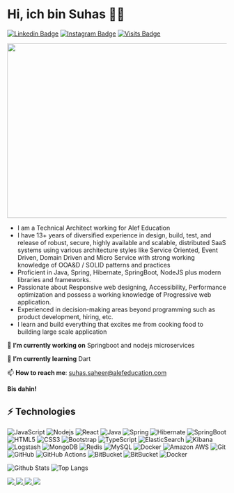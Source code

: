 # Hi, ich bin Suhas 👨‍💻

[![Linkedin Badge](https://img.shields.io/badge/-suhas-blue?style=flat-square&logo=Linkedin&logoColor=white&link=https://www.linkedin.com/in/suhas-saheer-bb570215/)](https://www.linkedin.com/in/suhas-saheer-bb570215/)
[![Instagram Badge](https://img.shields.io/badge/-suhaz247-purple?style=flat-square&logo=instagram&logoColor=white&link=https://instagram.com/suhaz247/)](https://instagram.com/suhaz247)
[![Visits Badge](https://badges.pufler.dev/visits/suhaz786/suhaz786)](https://badges.pufler.dev)

<img src = "https://media.giphy.com/media/ZBzF8zENabvDV1iCuJ/giphy.gif" width="800" height="400">

* I am a Technical Architect working for Alef Education
* I have  13+ years of diversified experience in design, build, test, and release of robust, secure, highly available and scalable, distributed SaaS systems using various architecture styles like Service Oriented, Event Driven, Domain Driven and Micro Service with strong working knowledge of OOA&D / SOLID patterns and practices
* Proficient in Java, Spring, Hibernate, SpringBoot, NodeJS plus modern libraries and frameworks.
* Passionate about Responsive web designing, Accessibility, Performance optimization and possess a working knowledge of Progressive web application.
* Experienced in decision-making areas beyond programming such as product development, hiring, etc.
* I learn and build everything that excites me from cooking food to building large scale application

🔭 **I’m currently working on**  Springboot and nodejs microservices

🌱 **I’m currently learning** Dart 

📫 **How to reach me**: suhas.saheer@alefeducation.com

<b>Bis dahin!</b>

## ⚡ Technologies

![JavaScript](https://img.shields.io/badge/-JavaScript-black?style=flat-square&logo=javascript)
![Nodejs](https://img.shields.io/badge/-Nodejs-43853d?style=flat-square&logo=Node.js&logoColor=white)
![React](https://img.shields.io/badge/-React-45b8d8?style=flat-square&logo=react&logoColor=white)
![Java](https://img.shields.io/badge/-java-E34A86?style=flat-square&logo=java)
![Spring](https://img.shields.io/badge/-Spring-green?style=flat-square&logo=spring)
![Hibernate](https://img.shields.io/badge/-Hibernate-black?style=flat-square&logo=hibernate)
![SpringBoot](https://img.shields.io/badge/-SpringBoot-green?style=flat-square&logo=SpringBoot)
![HTML5](https://img.shields.io/badge/-HTML5-E34F26?style=flat-square&logo=html5&logoColor=white)
![CSS3](https://img.shields.io/badge/-CSS3-1572B6?style=flat-square&logo=css3)
![Bootstrap](https://img.shields.io/badge/-Bootstrap-563D7C?style=flat-square&logo=bootstrap)
![TypeScript](https://img.shields.io/badge/-TypeScript-007ACC?style=flat-square&logo=typescript)
![ElasticSearch](https://img.shields.io/badge/-ElasticSearch-005571?style=flat-square&logo=elasticsearch)
![Kibana](https://img.shields.io/badge/-Kibana-005571?style=flat-square&logo=kibana)
![Logstash](https://img.shields.io/badge/-Logstash-005571?style=flat-square&logo=logstash)
![MongoDB](https://img.shields.io/badge/-MongoDB-13aa52?style=flat-square&logo=mongodb&logoColor=white)
![Redis](https://img.shields.io/badge/-Redis-black?style=flat-square&logo=Redis)
![MySQL](https://img.shields.io/badge/-MySQL-black?style=flat-square&logo=mysql)
![Docker](https://img.shields.io/badge/-Docker-black?style=flat-square&logo=docker)
![Amazon AWS](https://img.shields.io/badge/Amazon%20AWS-232F3E?style=flat-square&logo=amazon-aws)
![Git](https://img.shields.io/badge/-Git-black?style=flat-square&logo=git)
![GitHub](https://img.shields.io/badge/-GitHub-181717?style=flat-square&logo=github)
![GitHub Actions](https://img.shields.io/badge/-Github_Actions-2088FF?style=flat-square&logo=github-actions&logoColor=white)
![BitBucket](https://img.shields.io/badge/-BitBucket-darkblue?style=flat-square&logo=bitbucket)
![BitBucket](https://img.shields.io/badge/-BitBucket-darkblue?style=flat-square&logo=bitbucket)
![Docker](https://img.shields.io/badge/-Docker-46a2f1?style=flat-square&logo=docker&logoColor=white)

![Github Stats](https://github-readme-stats.suhaz786.vercel.app/api?username=suhaz786&count_private=true&theme=merko)
![Top Langs](https://github-readme-stats.suhaz786.vercel.app/api/top-langs/?username=suhaz786&hide=TeX&layout=compact&theme=highcontrast)

<p>
 <a href="https://github.com/suhaz786/blockchain-demo">
    <img src="https://github-readme-stats.suhaz786.vercel.app/api/pin/?username=suhaz786&repo=blockchain-demo" />
  </a>
  <a href="https://github.com/suhaz786/springboot-elasticsearch">
    <img src="https://github-readme-stats.suhaz786.vercel.app/api/pin/?username=suhaz786&repo=springboot-elasticsearch" />
  </a>
  <a href="https://github.com/suhaz786/TensorFlow-RealTimeObjectDetection">
    <img src="https://github-readme-stats.suhaz786.vercel.app/api/pin/?username=suhaz786&repo=TensorFlow-RealTimeObjectDetection" />
  </a>
  <a href="https://github.com/suhaz786/whatsapp-simulator">
    <img src="https://github-readme-stats.suhaz786.vercel.app/api/pin/?username=suhaz786&repo=whatsapp-simulator" />
  </a>
</p>
